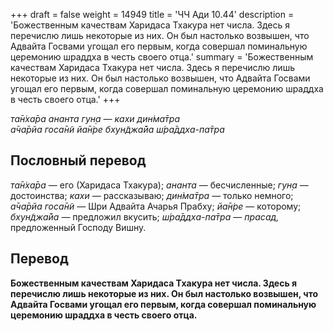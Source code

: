 +++
draft = false
weight = 14949
title = 'ЧЧ Ади 10.44'
description = 'Божественным качествам Харидаса Тхакура нет числа. Здесь я перечислю лишь некоторые из них. Он был настолько возвышен, что Адвайта Госвами угощал его первым, когда совершал поминальную церемонию шраддха в честь своего отца.'
summary = 'Божественным качествам Харидаса Тхакура нет числа. Здесь я перечислю лишь некоторые из них. Он был настолько возвышен, что Адвайта Госвами угощал его первым, когда совершал поминальную церемонию шраддха в честь своего отца.'
+++

_та̄н̇ха̄ра ананта гун̣а — кахи дин̇ма̄тра  
а̄ча̄рйа госа̄н̃и йа̄н̇ре бхун̃джа̄йа ш́ра̄ддха-па̄тра_

## Пословный перевод

_та̄н̇ха̄ра_ — его (Харидаса Тхакура); _ананта_ — бесчисленные; _гун̣а_ — достоинства; _кахи_ — рассказываю; _дин̇ма̄тра_ — только немного; _а̄ча̄рйа_ _госа̄н̃и_ — Шри Адвайта Ачарья Прабху; _йа̄н̇ре_ — которому; _бхун̃джа̄йа_ — предложил вкусить; _ш́ра̄ддха_\-_па̄тра_ — _прасад,_ предложенный Господу Вишну.

## Перевод

**Божественным качествам Харидаса Тхакура нет числа. Здесь я перечислю лишь некоторые из них. Он был настолько возвышен, что Адвайта Госвами угощал его первым, когда совершал поминальную церемонию шраддха в честь своего отца.**

